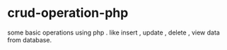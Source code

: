 # crud-operation-php
some basic operations using php .
like insert , update , delete , view data from database.
